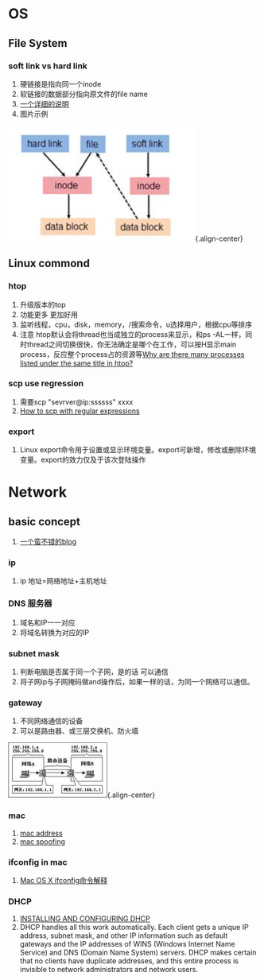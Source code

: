 <!-- TITLE: OS&Network -->
<!-- SUBTITLE: Operation System and Network -->

# OS
## File System
### soft link vs hard link
1. 硬链接是指向同一个inode
2. 软链接的数据部分指向原文件的file name 
3. [一个详细的说明](https://www.ibm.com/developerworks/cn/linux/l-cn-hardandsymb-links/index.html)
4. 图片示例 

![Pic 1](/uploads/pic-1.png "Pic 1"){.align-center}





## Linux commond
### htop
1. 升级版本的top
2. 功能更多 更加好用
3. 监听线程，cpu，disk，memory，/搜索命令，u选择用户，根据cpu等排序
4. 注意 htop默认会将thread也当成独立的process来显示，和ps -AL一样，同时thread之间切换很快，你无法确定是哪个在工作，可以按H显示main process，反应整个process占的资源等[Why are there many processes listed under the same title in htop?](https://superuser.com/questions/118086/why-are-there-many-processes-listed-under-the-same-title-in-htophttps://superuser.com/questions/118086/why-are-there-many-processes-listed-under-the-same-title-in-htop)
### scp use regression
1. 需要scp "sevrver@ip:ssssss" xxxx
2. [How to scp with regular expressions](https://unix.stackexchange.com/questions/67055/how-to-scp-with-regular-expressions)


### export
1. Linux export命令用于设置或显示环境变量。export可新增，修改或删除环境变量。export的效力仅及于该次登陆操作
# Network
## basic concept
1. [一个蛮不错的blog](http://www.cnblogs.com/JuneWang/p/3917697.html)
### ip
1. ip 地址=网络地址+主机地址

### DNS 服务器
1. 域名和IP一一对应
2. 将域名转换为对应的IP

### subnet mask 
1. 判断电脑是否属于同一个子网，是的话 可以通信
2. 将子网ip与子网掩码做and操作后，如果一样的话，为同一个网络可以通信。

### gateway
1. 不同网络通信的设备
2. 可以是路由器、或三层交换机、防火墙

![Gateway](/uploads/gateway.jpg "Gateway"){.align-center}

### mac
1. [mac address](https://en.wikipedia.org/wiki/MAC_address)
2. [mac spoofing](https://en.wikipedia.org/wiki/MAC_spoofing)

### ifconfig in mac
1. [Mac OS X ifconfig命令解释](https://blog.csdn.net/yangziluomu/article/details/75043171)

### DHCP
1. [INSTALLING AND CONFIGURING DHCP](https://www.dummies.com/programming/certification/installing-and-configuring-dhcp/)
2. DHCP handles all this work automatically. Each client gets a unique IP address, subnet mask, and other IP information such as default gateways and the IP addresses of WINS (Windows Internet Name Service) and DNS (Domain Name System) servers. DHCP makes certain that no clients have duplicate addresses, and this entire process is invisible to network administrators and network users. 
